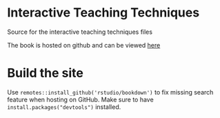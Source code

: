 # Interactive Teaching Techniques

Source for the interactive teaching techniques files

The book is hosted on github and can be viewed [here](https://shklinkenberg.github.io/Interactive_Teaching_Techniques/)

# Build the site

Use ` remotes::install_github('rstudio/bookdown') ` to fix missing search feature when hosting on GitHub. Make sure to have ` install.packages("devtools")` installed.
